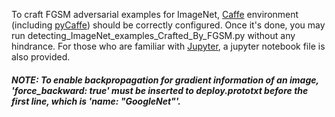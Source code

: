To craft FGSM adversarial examples for ImageNet, [Caffe](https://github.com/BVLC/caffe) environment (including [pyCaffe](http://caffe.berkeleyvision.org/installation.html)) should be correctly configured. Once it's done, you may run detecting_ImageNet_examples_Crafted_By_FGSM.py without any hindrance. For those who are familiar with [Jupyter](http://jupyter.org/), a jupyter notebook file is also provided.

##### NOTE: To enable backpropagation for gradient information of an image, 'force_backward: true' must be inserted to deploy.prototxt before the first line, which is 'name: "GoogleNet"'.

